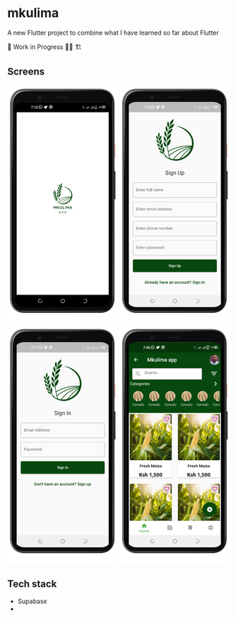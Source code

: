 # mkulima

A new Flutter project to combine what I have learned so far about Flutter

🚧 Work in Progress 👷‍♂️ 🏗

## Screens
<img src="screenshots/img1.png" width="250"/> <img src="screenshots/img2.png" width="250"/> <img src="screenshots/img3.png" width="250"/> <img src="screenshots/img4.png" width="250"/>

## Tech stack
- Supabase
-

